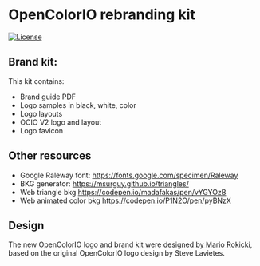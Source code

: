 <!-- SPDX-License-Identifier: CC-BY-4.0 -->
<!-- Copyright Contributors to the OpenColorIO Project. -->

OpenColorIO rebranding kit
==========================

[![License](https://img.shields.io/badge/License-BSD%203--Clause-blue.svg)](https://opensource.org/licenses/BSD-3-Clause)

Brand kit:
----------

This kit contains:

* Brand guide PDF
* Logo samples in black, white, color
* Logo layouts
* OCIO V2 logo and layout
* Logo favicon

Other resources
---------------

* Google Raleway font: <https://fonts.google.com/specimen/Raleway>
* BKG generator: <https://msurguy.github.io/triangles/>
* Web triangle bkg <https://codepen.io/madafakas/pen/vYGYOzB>
* Web animated color bkg <https://codepen.io/P1N2O/pen/pyBNzX>


Design
------

The new OpenColorIO logo and brand kit were 
[designed by Mario Rokicki](https://github.com/mariovario/ocio_rebrand), 
based on the original OpenColorIO logo design by Steve Lavietes. 
